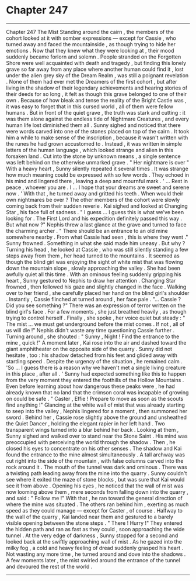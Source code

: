 
# Chapter 247


---

Chapter 247 The Mist
Standing around the cairn , the members of the cohort looked at it with somber expressions — except for Cassie , who turned away and faced the mountainside , as though trying to hide her emotions .
Now that they knew what they were looking at , their mood suddenly became forlorn and solemn . People stranded on the Forgotten Shore were well acquainted with death and tragedy , but finding this lonely grave so far away from any place where another human could find it , lost under the alien grey sky of the Dream Realm , was still a poignant revelation .
None of them had ever met the Dreamers of the first cohort , but after living in the shadow of their legendary achievements and hearing stories of their deeds for so long , it felt as though this grave belonged to one of their own .
Because of how bleak and tense the reality of the Bright Castle was , it was easy to forget that in this cursed world , all of them were fellow humans . But in front of the quiet grave , the truth was stark and cutting : it was them alone against the endless tide of Nightmare Creatures , and every human life lost diminished them all .
Sunny sighed and noticed that there were words carved into one of the stones placed on top of the cairn . It took him a while to make sense of the inscription , because it wasn't written with the runes he had grown accustomed to . Instead , it was written in simple letters of the human language , which looked strange and alien in this forsaken land .
Cut into the stone by unknown means , a single sentence was left behind on the otherwise unmarked grave .
" Her nightmare is over "
With a heavy heart , Sunny silently repeated it several times . It was strange how much meaning could be expressed with so few words . They echoed in his mind and lingered there , leaving a deep and mournful mark .
' ... Rest in peace , whoever you are . I ... I hope that your dreams are sweet and serene now . '
With that , he turned away and gritted his teeth .
When would their own nightmares be over ?
The other members of the cohort were slowly coming back from their sudden reverie . Kai sighed and looked at Changing Star , his face full of sadness .
" I guess … I guess this is what we've been looking for . The First Lord and his expedition definitely passed this way . But what now ?"
Nephis threw a last glance at the grave and turned to face the charming archer .
" There should be an entrance to an old mine somewhere nearby . From what Cassie had seen , this is where they went ."
Sunny frowned . Something in what she said made him uneasy . But why ?
Turning his head , he looked at Cassie , who was still silently standing a few steps away from them , her head turned to the mountains . It seemed as though the blind girl was enjoying the sight of white mist that was flowing down the mountain slope , slowly approaching the valley .
She had been awfully quiet all this time .
With an ominous feeling suddenly gripping his heart , Sunny gestured to Nephis to draw her attention . Changing Star frowned , then followed his gaze and slightly changed in the face .
Walking over to her friend , she carefully placed her hand on the blind girl's shoulder . Instantly , Cassie flinched at turned around , her face pale .
"... Cassie ? Did you see something ?"
There was an expression of terror written on the blind girl's face . For a few moments , she just breathed heavily , as though trying to control herself . Finally , she spoke , her voice quiet but steady :
" The mist ... we must get underground before the mist comes . If not , all of us will die !"
Nephis didn't waste any time questioning Cassie further . Turning around , she shouted :
" Sunny , Night ! Find the entrance to the mine , quick !"
A moment later , Kai rose into the air and dashed toward the giant amphitheater on the opposite side of the quarry . Sunny did not hesitate , too : his shadow detached from his feet and glided away with startling speed .
Despite the urgency of the situation , he remained calm .
'So … I guess there is a reason why we haven't met a single living creature in this place , after all . '
Sunny had expected something like this to happen from the very moment they entered the foothills of the Hollow Mountains . Even before learning about how dangerous these peaks were , he had already known that no land that the crimson coral was incapable of growing on could be safe .
" Caster , Effie ! Prepare to move as soon as the scouts find anything !"
Glancing at the white wall of mist that was already starting to seep into the valley , Nephis lingered for a moment , then summoned her sword . Behind her , Cassie rose slightly above the ground and unsheathed the Quiet Dancer , holding the elegant rapier in her left hand .
Two transparent wings turned into a blur behind her back .
Looking at them , Sunny sighed and walked over to stand near the Stone Saint . His mind was preoccupied with perceiving the world through the shadow . Then , he closed his eyes to concentrate on his other senses .
The shadow and Kai found the entrance to the mine almost simultaneously . A tall archway was cut right into the side of the mountain , with false columns carved into the rock around it . The mouth of the tunnel was dark and ominous .
There was a twisting path leading away from the mine into the quarry . Sunny couldn't see where it exited the maze of stone blocks , but was sure that Kai would see it from above .
Opening his eyes , he noticed that the wall of mist was now looming above them , mere seconds from falling down into the quarry , and said :
" Follow me !"
With that , he ran toward the general direction of where the mine was situated . The others ran behind him , exerting as much speed as they could manage — except for Caster , of course .
Halfway to the wall of the quarry , Kai landed near them and gestured to a barely visible opening between the stone steps .
" There ! Hurry !"
They entered the hidden path and ran as fast as they could , soon approaching the wide tunnel .
At the very edge of darkness , Sunny stopped for a second and looked back at the swiftly approaching wall of mist .
As he gazed into the milky fog , a cold and heavy feeling of dread suddenly grasped his heart .
Not wasting any more time , he turned around and dove into the shadows .
A few moments later , the mist swirled around the entrance of the tunnel and devoured the rest of the world .

---

